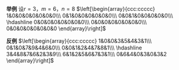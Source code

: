 **举例**
设$r=3，m=6，n=8$
$\left[\begin{array}{ccc:ccccc}
1&0&0&0&0&0&0&0\\\ 
0&1&0&0&0&0&0&0\\\ 
0&0&1&0&0&0&0&0\\\ 
\hdashline
0&0&0&0&0&0&0&0\\\ 
0&0&0&0&0&0&0&0\\\ 
0&0&0&0&0&0&0&0
\end{array}\right]$

**反例**
$\left[\begin{array}{ccc:ccccc}
1&0&0&3&5&4&3&1\\\ 
0&1&0&7&9&4&6&0\\\ 
0&0&1&2&4&7&8&1\\\ 
\hdashline
3&4&8&7&6&2&3&9\\\ 
6&1&2&5&6&7&3&1\\\ 
0&6&4&0&3&0&3&2
\end{array}\right]$